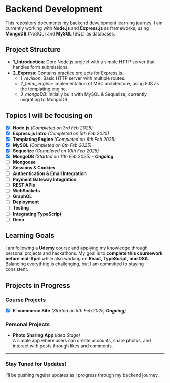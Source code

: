 # Backend Development
This repository documents my backend development learning journey. I am currently working with **Node.js** and **Express.js** as frameworks, using **MongoDB** (NoSQL) and **MySQL** (SQL) as databases.

## Project Structure
- **1_Introduction**: Core Node.js project with a simple HTTP server that handles form submissions.
- **2_Express**: Contains practice projects for Express.js.
    - *1_revision*: Basic HTTP server with multiple routes.
    - *2_temp_engine*: Implementation of MVC architecture, using EJS as the templating engine.
    - *3_mongoDB*: Initially built with MySQL & Sequelize, currently migrating to MongoDB.

## Topics I will be focusing on
- [X] **Node.js** *(Completed on 3rd Feb 2025)*
- [X] **Express.js Intro** *(Completed on 5th Feb 2025)*
- [X] **Templating Engine** *(Completed on 6th Feb 2025)*
- [X] **MySQL** *(Completed on 8th Feb 2025)*
- [X] **Sequelize** *(Completed on 10th Feb 2025)*
- [X] **MongoDB** *(Started on 11th Feb 2025) - **Ongoing***  
- [ ] **Mongoose**
- [ ] **Sessions & Cookies**
- [ ] **Authentication & Email Integration**
- [ ] **Payment Gateway Integration**
- [ ] **REST APIs**
- [ ] **WebSockets**
- [ ] **GraphQL**
- [ ] **Deployment**
- [ ] **Testing**
- [ ] **Integrating TypeScript**
- [ ] **Deno**

## Learning Goals  
I am following a **Udemy** course and applying my knowledge through personal projects and hackathons. My goal is to **complete this coursework before mid-April** while also working on **React, TypeScript, and DSA**. Balancing everything is challenging, but I am committed to staying consistent.

## Projects in Progress
### **Course Projects**
- [X] **E-commerce Site** *(Started on 5th Feb 2025, **Ongoing**)*
  
### **Personal Projects**
- **Photo Sharing App** *(Idea Stage)*  
  A simple app where users can create accounts, share photos, and interact with posts through likes and comments.

---

### Stay Tuned for Updates!  
I’ll be pushing regular updates as I progress through my backend journey.
